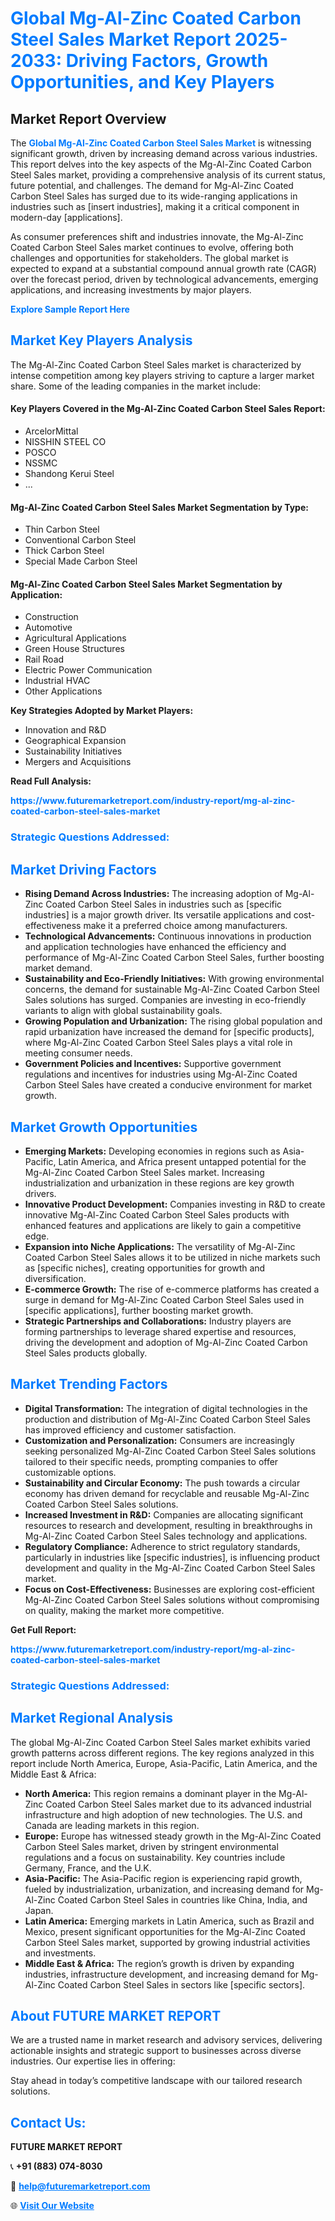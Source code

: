 <h1 style="color: #007BFF;">Global Mg-Al-Zinc Coated Carbon Steel Sales Market Report 2025-2033: Driving Factors, Growth Opportunities, and Key Players</h1>

<section id="overview">
<h2>Market Report Overview</h2>
<p>The <a href="https://www.futuremarketreport.com/industry-report/mg-al-zinc-coated-carbon-steel-sales-market" style="color: #007BFF; text-decoration: none;"><strong>Global Mg-Al-Zinc Coated Carbon Steel Sales Market</strong></a> is witnessing significant growth, driven by increasing demand across various industries. This report delves into the key aspects of the Mg-Al-Zinc Coated Carbon Steel Sales market, providing a comprehensive analysis of its current status, future potential, and challenges. The demand for Mg-Al-Zinc Coated Carbon Steel Sales has surged due to its wide-ranging applications in industries such as [insert industries], making it a critical component in modern-day [applications].</p>
<p>As consumer preferences shift and industries innovate, the Mg-Al-Zinc Coated Carbon Steel Sales market continues to evolve, offering both challenges and opportunities for stakeholders. The global market is expected to expand at a substantial compound annual growth rate (CAGR) over the forecast period, driven by technological advancements, emerging applications, and increasing investments by major players.</p>
</section>

<section id="overview">
<p><a href="https://www.futuremarketreport.com/request-sample/reportId=109282" style="color: #007BFF; text-decoration: none;"><strong>Explore Sample Report Here</strong></a></p>
</section>

<section id="key-players">
<h2 style="color: #007BFF;">Market Key Players Analysis</h2>
<p>The Mg-Al-Zinc Coated Carbon Steel Sales market is characterized by intense competition among key players striving to capture a larger market share. Some of the leading companies in the market include:</p>
<h4>Key Players Covered in the Mg-Al-Zinc Coated Carbon Steel Sales Report:</h4>
<ul><li>ArcelorMittal</li><li>NISSHIN STEEL CO</li><li>POSCO</li><li>NSSMC</li><li>Shandong Kerui Steel</li><li>...</li></ul>
<h4>Mg-Al-Zinc Coated Carbon Steel Sales Market Segmentation by Type:</h4>
<ul><li>Thin Carbon Steel</li><li>Conventional Carbon Steel</li><li>Thick Carbon Steel</li><li>Special Made Carbon Steel</li></ul>

<h4>Mg-Al-Zinc Coated Carbon Steel Sales Market Segmentation by Application:</h4>
<ul><li>Construction</li><li>Automotive</li><li>Agricultural Applications</li><li>Green House Structures</li><li>Rail Road</li><li>Electric Power Communication</li><li>Industrial HVAC</li><li>Other Applications</li></ul>
<p><strong>Key Strategies Adopted by Market Players:</strong></p>
<ul>
<li>Innovation and R&D</li>
<li>Geographical Expansion</li>
<li>Sustainability Initiatives</li>
<li>Mergers and Acquisitions</li>
</ul>
</section>

<section>
<p><strong>Read Full Analysis: </strong></p><a href="https://www.futuremarketreport.com/industry-report/mg-al-zinc-coated-carbon-steel-sales-market" style="color: #007BFF; text-decoration: none;"><strong>https://www.futuremarketreport.com/industry-report/mg-al-zinc-coated-carbon-steel-sales-market</strong></a>
<h3 style="color: #007BFF;">Strategic Questions Addressed:</h3>
</section>

<section id="driving-factors">
<h2 style="color: #007BFF;">Market Driving Factors</h2>
<ul>
<li><strong>Rising Demand Across Industries:</strong> The increasing adoption of Mg-Al-Zinc Coated Carbon Steel Sales in industries such as [specific industries] is a major growth driver. Its versatile applications and cost-effectiveness make it a preferred choice among manufacturers.</li>
<li><strong>Technological Advancements:</strong> Continuous innovations in production and application technologies have enhanced the efficiency and performance of Mg-Al-Zinc Coated Carbon Steel Sales, further boosting market demand.</li>
<li><strong>Sustainability and Eco-Friendly Initiatives:</strong> With growing environmental concerns, the demand for sustainable Mg-Al-Zinc Coated Carbon Steel Sales solutions has surged. Companies are investing in eco-friendly variants to align with global sustainability goals.</li>
<li><strong>Growing Population and Urbanization:</strong> The rising global population and rapid urbanization have increased the demand for [specific products], where Mg-Al-Zinc Coated Carbon Steel Sales plays a vital role in meeting consumer needs.</li>
<li><strong>Government Policies and Incentives:</strong> Supportive government regulations and incentives for industries using Mg-Al-Zinc Coated Carbon Steel Sales have created a conducive environment for market growth.</li>
</ul>
</section>

<section id="growth-opportunities">
<h2 style="color: #007BFF;">Market Growth Opportunities</h2>
<ul>
<li><strong>Emerging Markets:</strong> Developing economies in regions such as Asia-Pacific, Latin America, and Africa present untapped potential for the Mg-Al-Zinc Coated Carbon Steel Sales market. Increasing industrialization and urbanization in these regions are key growth drivers.</li>
<li><strong>Innovative Product Development:</strong> Companies investing in R&D to create innovative Mg-Al-Zinc Coated Carbon Steel Sales products with enhanced features and applications are likely to gain a competitive edge.</li>
<li><strong>Expansion into Niche Applications:</strong> The versatility of Mg-Al-Zinc Coated Carbon Steel Sales allows it to be utilized in niche markets such as [specific niches], creating opportunities for growth and diversification.</li>
<li><strong>E-commerce Growth:</strong> The rise of e-commerce platforms has created a surge in demand for Mg-Al-Zinc Coated Carbon Steel Sales used in [specific applications], further boosting market growth.</li>
<li><strong>Strategic Partnerships and Collaborations:</strong> Industry players are forming partnerships to leverage shared expertise and resources, driving the development and adoption of Mg-Al-Zinc Coated Carbon Steel Sales products globally.</li>
</ul>
</section>

<section id="trending-factors">
<h2 style="color: #007BFF;">Market Trending Factors</h2>
<ul>
<li><strong>Digital Transformation:</strong> The integration of digital technologies in the production and distribution of Mg-Al-Zinc Coated Carbon Steel Sales has improved efficiency and customer satisfaction.</li>
<li><strong>Customization and Personalization:</strong> Consumers are increasingly seeking personalized Mg-Al-Zinc Coated Carbon Steel Sales solutions tailored to their specific needs, prompting companies to offer customizable options.</li>
<li><strong>Sustainability and Circular Economy:</strong> The push towards a circular economy has driven demand for recyclable and reusable Mg-Al-Zinc Coated Carbon Steel Sales solutions.</li>
<li><strong>Increased Investment in R&D:</strong> Companies are allocating significant resources to research and development, resulting in breakthroughs in Mg-Al-Zinc Coated Carbon Steel Sales technology and applications.</li>
<li><strong>Regulatory Compliance:</strong> Adherence to strict regulatory standards, particularly in industries like [specific industries], is influencing product development and quality in the Mg-Al-Zinc Coated Carbon Steel Sales market.</li>
<li><strong>Focus on Cost-Effectiveness:</strong> Businesses are exploring cost-efficient Mg-Al-Zinc Coated Carbon Steel Sales solutions without compromising on quality, making the market more competitive.</li>
</ul>
</section>

<section>
<p><strong>Get Full Report: </strong></p><a href="https://www.futuremarketreport.com/industry-report/mg-al-zinc-coated-carbon-steel-sales-market" style="color: #007BFF; text-decoration: none;"><strong>https://www.futuremarketreport.com/industry-report/mg-al-zinc-coated-carbon-steel-sales-market</strong></a>
<h3 style="color: #007BFF;">Strategic Questions Addressed:</h3>
</section>


<section id="regional-analysis">
<h2 style="color: #007BFF;">Market Regional Analysis</h2>
<p>The global Mg-Al-Zinc Coated Carbon Steel Sales market exhibits varied growth patterns across different regions. The key regions analyzed in this report include North America, Europe, Asia-Pacific, Latin America, and the Middle East & Africa:</p>
<ul>
<li><strong>North America:</strong> This region remains a dominant player in the Mg-Al-Zinc Coated Carbon Steel Sales market due to its advanced industrial infrastructure and high adoption of new technologies. The U.S. and Canada are leading markets in this region.</li>
<li><strong>Europe:</strong> Europe has witnessed steady growth in the Mg-Al-Zinc Coated Carbon Steel Sales market, driven by stringent environmental regulations and a focus on sustainability. Key countries include Germany, France, and the U.K.</li>
<li><strong>Asia-Pacific:</strong> The Asia-Pacific region is experiencing rapid growth, fueled by industrialization, urbanization, and increasing demand for Mg-Al-Zinc Coated Carbon Steel Sales in countries like China, India, and Japan.</li>
<li><strong>Latin America:</strong> Emerging markets in Latin America, such as Brazil and Mexico, present significant opportunities for the Mg-Al-Zinc Coated Carbon Steel Sales market, supported by growing industrial activities and investments.</li>
<li><strong>Middle East & Africa:</strong> The region’s growth is driven by expanding industries, infrastructure development, and increasing demand for Mg-Al-Zinc Coated Carbon Steel Sales in sectors like [specific sectors].</li>
</ul>
</section>

<footer>
<h2 style="color: #007BFF;">About FUTURE MARKET REPORT</h2>
<p>We are a trusted name in market research and advisory services, delivering actionable insights and strategic support to businesses across diverse industries. Our expertise lies in offering:</p>

<p>Stay ahead in today’s competitive landscape with our tailored research solutions.</p>

<h2 style="color: #007BFF;">Contact Us:</h2>
<p><strong>FUTURE MARKET REPORT</strong></p>
<p>📞 <strong>+91 (883) 074-8030</strong></p>
<p>📧 <strong><a href="mailto:help@futuremarketreport.com" style="color: #007BFF;">help@futuremarketreport.com</a></strong></p>
<p>🌐 <strong><a href="https://www.futuremarketreport.com/" style="color: #007BFF;">Visit Our Website</a></strong></p>
</footer>